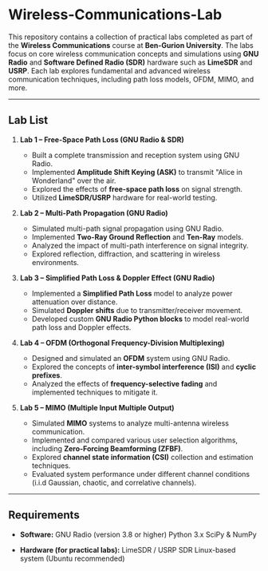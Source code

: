 # Wireless-Communications-Lab

This repository contains a collection of practical labs completed as part of the **Wireless Communications** course at **Ben-Gurion University**. The labs focus on core wireless communication concepts and simulations using **GNU Radio** and **Software Defined Radio (SDR)** hardware such as **LimeSDR** and **USRP**. Each lab explores fundamental and advanced wireless communication techniques, including path loss models, OFDM, MIMO, and more.

---

## Lab List

1. **Lab 1 – Free-Space Path Loss (GNU Radio & SDR)**  
   - Built a complete transmission and reception system using GNU Radio.  
   - Implemented **Amplitude Shift Keying (ASK)** to transmit "Alice in Wonderland" over the air.  
   - Explored the effects of **free-space path loss** on signal strength.  
   - Utilized **LimeSDR/USRP** hardware for real-world testing.

2. **Lab 2 – Multi-Path Propagation (GNU Radio)**  
   - Simulated multi-path signal propagation using GNU Radio.  
   - Implemented **Two-Ray Ground Reflection** and **Ten-Ray** models.  
   - Analyzed the impact of multi-path interference on signal integrity.  
   - Explored reflection, diffraction, and scattering in wireless environments.

3. **Lab 3 – Simplified Path Loss & Doppler Effect (GNU Radio)**  
   - Implemented a **Simplified Path Loss** model to analyze power attenuation over distance.  
   - Simulated **Doppler shifts** due to transmitter/receiver movement.  
   - Developed custom **GNU Radio Python blocks** to model real-world path loss and Doppler effects.

4. **Lab 4 – OFDM (Orthogonal Frequency-Division Multiplexing)**  
   - Designed and simulated an **OFDM** system using GNU Radio.  
   - Explored the concepts of **inter-symbol interference (ISI)** and **cyclic prefixes**.  
   - Analyzed the effects of **frequency-selective fading** and implemented techniques to mitigate it.

5. **Lab 5 – MIMO (Multiple Input Multiple Output)**  
   - Simulated **MIMO** systems to analyze multi-antenna wireless communication.  
   - Implemented and compared various user selection algorithms, including **Zero-Forcing Beamforming (ZFBF)**.  
   - Explored **channel state information (CSI)** collection and estimation techniques.  
   - Evaluated system performance under different channel conditions (i.i.d Gaussian, chaotic, and correlative channels).

---

## Requirements
- **Software:**
GNU Radio (version 3.8 or higher)
Python 3.x
SciPy & NumPy

- **Hardware (for practical labs):**
LimeSDR / USRP SDR
Linux-based system (Ubuntu recommended)
